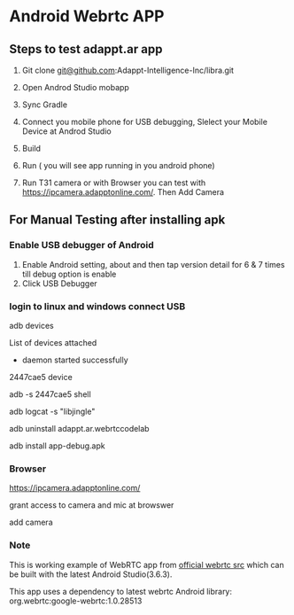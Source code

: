# Android Webrtc APP

## Steps to test adappt.ar app

1. Git clone  git@github.com:Adappt-Intelligence-Inc/libra.git

2. Open Androd Studio  mobapp

3. Sync Gradle

4. Connect you mobile phone for USB debugging, Slelect your Mobile Device at Androd Studio

5. Build

6. Run  ( you will see app running in you android phone)


7. Run T31 camera or with Browser you can test with  https://ipcamera.adapptonline.com/. Then Add Camera


## For Manual Testing after installing apk


### Enable USB debugger of Android

1. Enable Android setting, about and then tap version detail for 6 & 7 times till debug option is enable
2. Click USB Debugger


### login to linux and windows connect USB 

adb devices  

List of devices attached

* daemon started successfully

2447cae5	device

 adb -s  2447cae5 shell

 adb logcat -s "libjingle"

 adb uninstall adappt.ar.webrtccodelab

adb install app-debug.apk

### Browser 

https://ipcamera.adapptonline.com/

grant access to camera and mic at browswer

add camera


### Note
This is working example of WebRTC app from [official webrtc src](https://webrtc.googlesource.com/src/+/refs/heads/master/examples/androidapp/) which can be built with the latest Android Studio(3.6.3).

This app uses a dependency to latest webrtc Android library: org.webrtc:google-webrtc:1.0.28513


